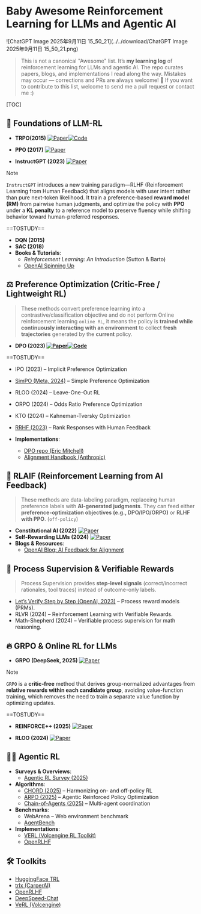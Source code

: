 

# Baby Awesome Reinforcement Learning for LLMs and Agentic AI

![ChatGPT Image 2025年9月11日 15_50_21](../../download/ChatGPT Image 2025年9月11日 15_50_21.png)

> This is not a canonical "Awesome" list.  It’s **my learning log** of reinforcement learning for LLMs and agentic AI.  The repo curates papers, blogs, and implementations I read along the way.  Mistakes may occur — corrections and PRs are always welcome! 🙌 If you want to contribute to this list, welcome to send me a pull request or contact me :)

[TOC]

## 📖 Foundations of LLM-RL

- **TRPO(2015)**  [![Paper](https://img.shields.io/badge/Paper-arXiv-blue)](https://arxiv.org/abs/1502.05477)[![Code](https://img.shields.io/badge/Code-pytorch--trpo-black)](https://github.com/ikostrikov/pytorch-trpo)

- **PPO (2017)**  [![Paper](https://img.shields.io/badge/Paper-arXiv-blue)](https://arxiv.org/abs/1707.06347)

- **InstructGPT (2023)**  [![Paper](https://img.shields.io/badge/Paper-arXiv-blue)](https://arxiv.org/abs/2203.02155)

> [!note]
>
> `InstructGPT` introduces a new training paradigm—RLHF (Reinforcement Learning from Human Feedback) that aligns models with user intent rather than pure next-token likelihood. It train a preference-based **reward model (RM)** from pairwise human judgments, and  optimize the policy with **PPO** under a **KL penalty** to a reference model to preserve fluency while shifting behavior toward human-preferred responses.

==TOSTUDY==

- **DQN (2015)**
- **SAC (2018)** 
- **Books & Tutorials**:
  - *Reinforcement Learning: An Introduction* (Sutton & Barto)
  - [OpenAI Spinning Up](https://spinningup.openai.com/)



## ⚖️ Preference Optimization (Critic-Free / Lightweight RL)

> These methods convert preference learning into a contrastive/classification objective and do not perform Online reinforcement learning  `online RL`, it means the policy is **trained while continuously interacting with an environment** to collect **fresh trajectories** generated by the **current** policy.

- **DPO (2023)  [![Paper](https://img.shields.io/badge/Paper-arXiv-blue)](https://arxiv.org/abs/2305.18290)[![Code](https://img.shields.io/badge/Code-pytorch--DPO-black)](https://github.com/ikostrikov/pytorch-trpo)**

==TOSTUDY==

- IPO (2023) – Implicit Preference Optimization
- [SimPO (Meta, 2024)](https://arxiv.org/abs/2405.14734?utm_source=chatgpt.com) – Simple Preference Optimization
- RLOO (2024) – Leave-One-Out RL
- ORPO (2024) – Odds Ratio Preference Optimization
- KTO (2024) – Kahneman-Tversky Optimization
- [RRHF (2023)](https://arxiv.org/abs/2304.05302?utm_source=chatgpt.com) – Rank Responses with Human Feedback
- **Implementations**:

  - [DPO repo (Eric Mitchell)](https://github.com/eric-mitchell/direct-preference-optimization)
  - [Alignment Handbook (Anthropic)](https://github.com/anthropics/rlhf)



## 🤖 RLAIF (Reinforcement Learning from AI Feedback)

> These methods are data-labeling paradigm, replaceing human preference labels with **AI-generated judgments**. They can feed either **preference-optimization objectives (e.g., DPO/IPO/ORPO)** or **RLHF with PPO**. (`off-policy`)

- **Constitutional AI (2022)**  [![Paper](https://img.shields.io/badge/Paper-arXiv-blue)](https://arxiv.org/abs/2212.08073)
- **Self-Rewarding LLMs (2024)** [![Paper](https://img.shields.io/badge/Paper-arXiv-blue)](https://arxiv.org/abs/2401.10020)
- **Blogs & Resources**:
  - [OpenAI Blog: AI Feedback for Alignment](https://openai.com/research/learning-from-ai-feedback)



## 🧮 Process Supervision & Verifiable Rewards

> Process Supervision provides **step-level signals** (correct/incorrect rationales, tool traces) instead of outcome-only labels.

- [Let’s Verify Step by Step (OpenAI, 2023)](https://arxiv.org/abs/2305.20050?utm_source=chatgpt.com) – Process reward models (PRMs).
- RLVR (2024) – Reinforcement Learning with Verifiable Rewards.
- Math-Shepherd (2024) – Verifiable process supervision for math reasoning.



## 🔥 GRPO & Online RL for LLMs

- **GRPO (DeepSeek, 2025)**  [![Paper](https://img.shields.io/badge/Paper-arXiv-blue)](https://arxiv.org/pdf/2402.03300)

> [!note]
>
> `GRPO` is a **critic-free** method that derives group-normalized advantages from **relative rewards within each candidate group**, avoiding value-function training, which removes the need to train a separate value function by optimizing updates.

==TOSTUDY==

- **REINFORCE++ (2025)** [![Paper](https://img.shields.io/badge/Paper-arXiv-blue)](https://arxiv.org/abs/2501.03262)

- **RLOO (2024)** [![Paper](https://img.shields.io/badge/Paper-arXiv-blue)](https://arxiv.org/abs/2402.14740)



## 🧑‍💻 Agentic RL

- **Surveys & Overviews**:
  - [Agentic RL Survey (2025)](https://arxiv.org/abs/2509.02547?utm_source=chatgpt.com)
- **Algorithms**:
  - [CHORD (2025)](https://arxiv.org/abs/2508.12800?utm_source=chatgpt.com) – Harmonizing on- and off-policy RL
  - [ARPO (2025)](https://arxiv.org/abs/2507.19849?utm_source=chatgpt.com) – Agentic Reinforced Policy Optimization
  - [Chain-of-Agents (2025)](https://arxiv.org/abs/2508.13167?utm_source=chatgpt.com) – Multi-agent coordination
- **Benchmarks**:
  - WebArena – Web environment benchmark
  - [AgentBench](https://arxiv.org/abs/2308.03688?utm_source=chatgpt.com)
- **Implementations**:
  - [VERL (Volcengine RL Toolkit)](https://verl.readthedocs.io/en/latest/start/agentic_rl.html?utm_source=chatgpt.com)
  - [OpenRLHF](https://github.com/OpenRLHF/OpenRLHF?utm_source=chatgpt.com)



## 🛠 Toolkits

- [HuggingFace TRL](https://github.com/huggingface/trl?utm_source=chatgpt.com)
- [trlx (CarperAI)](https://github.com/CarperAI/trlx)
- [OpenRLHF](https://github.com/OpenRLHF/OpenRLHF?utm_source=chatgpt.com)
- [DeepSpeed-Chat](https://github.com/microsoft/DeepSpeedExamples/tree/master/applications/DeepSpeed-Chat)
- [VeRL (Volcengine)](https://verl.readthedocs.io/en/latest/start/agentic_rl.html?utm_source=chatgpt.com)